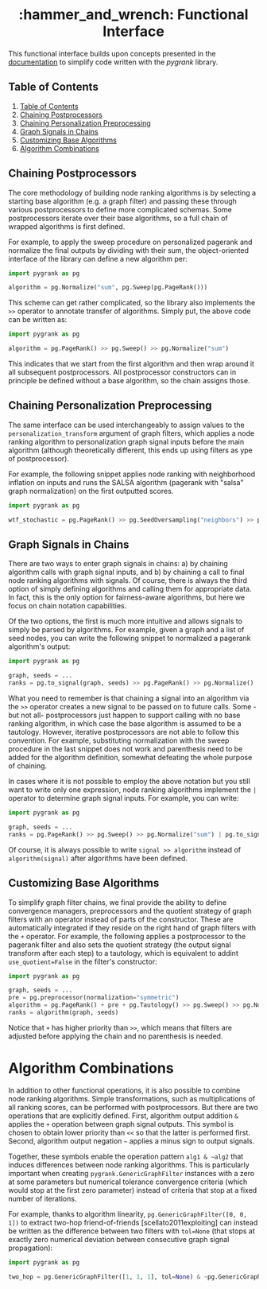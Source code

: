 <center><h1>:hammer_and_wrench: Functional Interface</h1></center> 

This functional interface builds upon concepts presented in the
[documentation](documentation.md) to simplify code written with
the *pygrank* library.

## Table of Contents
1. [Table of Contents](#table-of-contents)
2. [Chaining Postprocessors](#chaining-postprocessors)
3. [Chaining Personalization Preprocessing](#chaining-personalization-preprocessing)
4. [Graph Signals in Chains](#graph-signals-in-chains)
5. [Customizing Base Algorithms](#customizing-base-algorithms)
6. [Algorithm Combinations](#algorithm-combinations)



## Chaining Postprocessors
The core methodology of building node ranking algorithms is by
selecting a starting base algorithm (e.g. a graph filter) and
passing these through various postprocessors to define more
complicated schemas. Some postprocessors iterate over their
base algorithms, so a full chain of wrapped algorithms is
first defined.

For example, to apply the sweep procedure on personalized
pagerank and normalize the final outputs by dividing with
their sum, the object-oriented interface of the library can 
define a new algorithm per:

```python
import pygrank as pg

algorithm = pg.Normalize("sum", pg.Sweep(pg.PageRank()))
```

This scheme can get rather complicated, so the library also
implements the `>>` operator to annotate transfer of algorithms.
Simply put, the above code can be written as:

```python
import pygrank as pg

algorithm = pg.PageRank() >> pg.Sweep() >> pg.Normalize("sum")
```

This indicates that we start from the first algorithm and then
wrap around it all subsequent postprocessors. All
postprocessor constructors can in principle be defined without 
a base algorithm, so the chain assigns those.

## Chaining Personalization Preprocessing
The same interface can be used interchangeably to assign values
to the `personalization_transform` argument of graph filters, 
which applies a node ranking algorithm to personalization graph signal
inputs before the main algorithm (although theoretically different,
this ends up using filters as ype of postprocessor).

For example, the following snippet applies node
ranking with neighborhood inflation on inputs and runs
the SALSA algorithm (pagerank with "salsa" graph normalization)
on the first outputted scores.

```python
import pygrank as pg

wtf_stochastic = pg.PageRank() >> pg.SeedOversampling("neighbors") >> pg.PageRank(normalization="salsa")
```

## Graph Signals in Chains
There are two ways to enter graph signals in chains: 
a) by chaining algorithm calls with graph signal inputs,
and b) by chaining a call to final node ranking algorithms
with signals. Of course, there is always the third option of simply 
defining algorithms and calling them for appropriate data.
In fact, this is the only option for fairness-aware algorithms,
but here we focus on chain notation capabilities.

Of the two options, the first is much more intuitive and allows
signals to simply be parsed by algorithms. For example,
given a graph and a list of seed nodes, you can write the 
following snippet to normalized a pagerank algorithm's
output:

```python
import pygrank as pg

graph, seeds = ...
ranks = pg.to_signal(graph, seeds) >> pg.PageRank() >> pg.Normalize()
```

What you need to remember is that chaining a signal into an algorithm
via the `>>` operator creates a new signal to be passed on to
future calls. Some -but not all- postprocessors 
just happen to support calling with no base ranking algorithm, in
which case the base algorithm is assumed to be a tautology. However,
iterative postprocessors are not able to follow this convention.
For example, substituting normalization with the
sweep procedure in the last snippet does not work and parenthesis
need to be added for the algorithm definition, somewhat defeating 
the whole purpose of chaining.

In cases where it is not possible to employ the above notation
but you still want to write only one expression, node ranking
algorithms implement the `|` operator to determine graph signal
inputs. For example, you can write:

```python
import pygrank as pg

graph, seeds = ...
ranks = pg.PageRank() >> pg.Sweep() >> pg.Normalize("sum") | pg.to_signal(graph, seeds)
```

Of course, it is always possible to write `signal >> algorithm`
instead of `algorithm(signal)` after algorithms have been defined.


## Customizing Base Algorithms
To simplify graph filter chains, we final provide the ability to
define convergence managers, preprocessors and the quotient strategy
of graph filters with an operator instead of parts of the constructor.
These are automatically integrated if they reside on the right hand of
graph filters with the `+` operator. For example, the following applies
a postprocessor to the pagerank filter and also sets the quotient
strategy (the output signal transform after each step) to a tautology,
which is equivalent to addint `use_quotient=False` in the filter's 
constructor:

```python
import pygrank as pg

graph, seeds = ...
pre = pg.preprocessor(normalization="symmetric")
algorithm = pg.PageRank() + pre + pg.Tautology() >> pg.Sweep() >> pg.Normalize("sum")
ranks = algorithm(graph, seeds)
```

Notice that `+` has higher priority than `>>`, which means that 
filters are adjusted before applying the chain and no parenthesis is needed.

# Algorithm Combinations
In addition to other functional operations, it is also possible to
combine node ranking algorithms. Simple transformations, such as 
multiplications of all ranking scores,
can be performed with postprocessors. But there are two operations
that are explicitly defined. First, algorithm output addition `&` applies
the `+` operation between graph signal outputs. This symbol is chosen
to obtain lower priority than `<<` so that the latter is performed
first. Second, algorithm output negation `~` applies a minus sign to output
signals. 

Together, these symbols enable the operation pattern `alg1 & ~alg2` that
induces differences between node ranking algorithms. This is particularly
important when creating `pygrank.GenericGraphFilter` instances with 
a zero at some parameters but numerical tolerance convergence criteria 
(which would stop at the first zero parameter) instead of criteria that 
stop at a fixed number of iterations.

For example, thanks to algorithm linearity, 
`pg.GenericGraphFilter([0, 0, 1])` to extract
two-hop friend-of-friends [scellato2011exploiting]
can instead be written as the difference between two filters with
`tol=None` (that stops at exactly zero numerical deviation between
consecutive graph signal propagation):

```python
import pygrank as pg

two_hop = pg.GenericGraphFilter([1, 1, 1], tol=None) & ~pg.GenericGraphFilter([1, 1], tol=None)
```